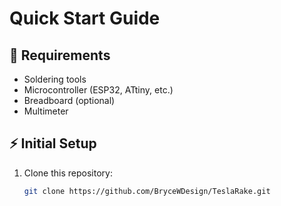# Quick Start Guide

## 🧰 Requirements

- Soldering tools
- Microcontroller (ESP32, ATtiny, etc.)
- Breadboard (optional)
- Multimeter

## ⚡ Initial Setup

1. Clone this repository:
   ```bash
   git clone https://github.com/BryceWDesign/TeslaRake.git

